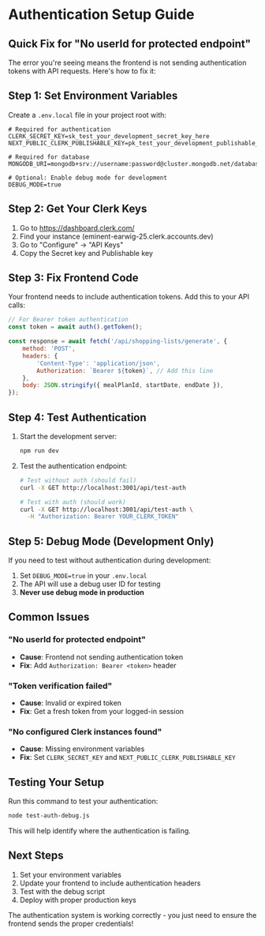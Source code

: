 # Authentication Setup Guide

## Quick Fix for "No userId for protected endpoint"

The error you're seeing means the frontend is not sending authentication tokens with API requests. Here's how to fix it:

## Step 1: Set Environment Variables

Create a `.env.local` file in your project root with:

```env
# Required for authentication
CLERK_SECRET_KEY=sk_test_your_development_secret_key_here
NEXT_PUBLIC_CLERK_PUBLISHABLE_KEY=pk_test_your_development_publishable_key_here

# Required for database
MONGODB_URI=mongodb+srv://username:password@cluster.mongodb.net/database

# Optional: Enable debug mode for development
DEBUG_MODE=true
```

## Step 2: Get Your Clerk Keys

1. Go to https://dashboard.clerk.com/
2. Find your instance (eminent-earwig-25.clerk.accounts.dev)
3. Go to "Configure" → "API Keys"
4. Copy the Secret key and Publishable key

## Step 3: Fix Frontend Code

Your frontend needs to include authentication tokens. Add this to your API calls:

```javascript
// For Bearer token authentication
const token = await auth().getToken();

const response = await fetch('/api/shopping-lists/generate', {
	method: 'POST',
	headers: {
		'Content-Type': 'application/json',
		Authorization: `Bearer ${token}`, // Add this line
	},
	body: JSON.stringify({ mealPlanId, startDate, endDate }),
});
```

## Step 4: Test Authentication

1. Start the development server:

   ```bash
   npm run dev
   ```

2. Test the authentication endpoint:

   ```bash
   # Test without auth (should fail)
   curl -X GET http://localhost:3001/api/test-auth

   # Test with auth (should work)
   curl -X GET http://localhost:3001/api/test-auth \
     -H "Authorization: Bearer YOUR_CLERK_TOKEN"
   ```

## Step 5: Debug Mode (Development Only)

If you need to test without authentication during development:

1. Set `DEBUG_MODE=true` in your `.env.local`
2. The API will use a debug user ID for testing
3. **Never use debug mode in production**

## Common Issues

### "No userId for protected endpoint"

- **Cause**: Frontend not sending authentication token
- **Fix**: Add `Authorization: Bearer <token>` header

### "Token verification failed"

- **Cause**: Invalid or expired token
- **Fix**: Get a fresh token from your logged-in session

### "No configured Clerk instances found"

- **Cause**: Missing environment variables
- **Fix**: Set `CLERK_SECRET_KEY` and `NEXT_PUBLIC_CLERK_PUBLISHABLE_KEY`

## Testing Your Setup

Run this command to test your authentication:

```bash
node test-auth-debug.js
```

This will help identify where the authentication is failing.

## Next Steps

1. Set your environment variables
2. Update your frontend to include authentication headers
3. Test with the debug script
4. Deploy with proper production keys

The authentication system is working correctly - you just need to ensure the frontend sends the proper credentials!
